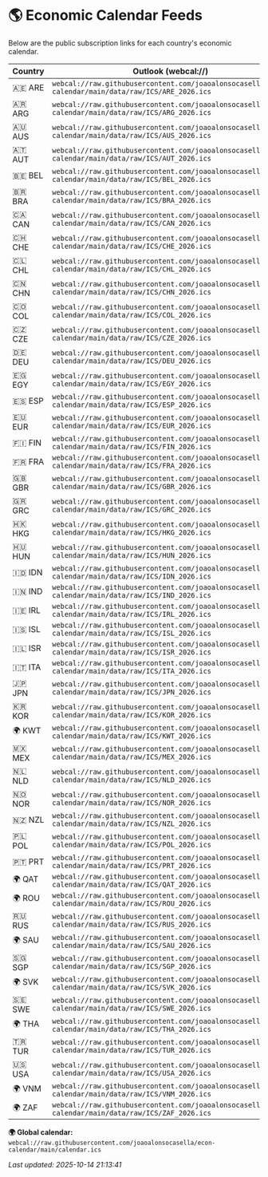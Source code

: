 # 🌎 Economic Calendar Feeds

Below are the public subscription links for each country's economic calendar.

| Country | Outlook (webcal://) | Google (https://) |
|----------|--------------------|-------------------|
| 🇦🇪 ARE | `webcal://raw.githubusercontent.com/joaoalonsocasella/econ-calendar/main/data/raw/ICS/ARE_2026.ics` | `https://raw.githubusercontent.com/joaoalonsocasella/econ-calendar/main/data/raw/ICS/ARE_2026.ics` |
| 🇦🇷 ARG | `webcal://raw.githubusercontent.com/joaoalonsocasella/econ-calendar/main/data/raw/ICS/ARG_2026.ics` | `https://raw.githubusercontent.com/joaoalonsocasella/econ-calendar/main/data/raw/ICS/ARG_2026.ics` |
| 🇦🇺 AUS | `webcal://raw.githubusercontent.com/joaoalonsocasella/econ-calendar/main/data/raw/ICS/AUS_2026.ics` | `https://raw.githubusercontent.com/joaoalonsocasella/econ-calendar/main/data/raw/ICS/AUS_2026.ics` |
| 🇦🇹 AUT | `webcal://raw.githubusercontent.com/joaoalonsocasella/econ-calendar/main/data/raw/ICS/AUT_2026.ics` | `https://raw.githubusercontent.com/joaoalonsocasella/econ-calendar/main/data/raw/ICS/AUT_2026.ics` |
| 🇧🇪 BEL | `webcal://raw.githubusercontent.com/joaoalonsocasella/econ-calendar/main/data/raw/ICS/BEL_2026.ics` | `https://raw.githubusercontent.com/joaoalonsocasella/econ-calendar/main/data/raw/ICS/BEL_2026.ics` |
| 🇧🇷 BRA | `webcal://raw.githubusercontent.com/joaoalonsocasella/econ-calendar/main/data/raw/ICS/BRA_2026.ics` | `https://raw.githubusercontent.com/joaoalonsocasella/econ-calendar/main/data/raw/ICS/BRA_2026.ics` |
| 🇨🇦 CAN | `webcal://raw.githubusercontent.com/joaoalonsocasella/econ-calendar/main/data/raw/ICS/CAN_2026.ics` | `https://raw.githubusercontent.com/joaoalonsocasella/econ-calendar/main/data/raw/ICS/CAN_2026.ics` |
| 🇨🇭 CHE | `webcal://raw.githubusercontent.com/joaoalonsocasella/econ-calendar/main/data/raw/ICS/CHE_2026.ics` | `https://raw.githubusercontent.com/joaoalonsocasella/econ-calendar/main/data/raw/ICS/CHE_2026.ics` |
| 🇨🇱 CHL | `webcal://raw.githubusercontent.com/joaoalonsocasella/econ-calendar/main/data/raw/ICS/CHL_2026.ics` | `https://raw.githubusercontent.com/joaoalonsocasella/econ-calendar/main/data/raw/ICS/CHL_2026.ics` |
| 🇨🇳 CHN | `webcal://raw.githubusercontent.com/joaoalonsocasella/econ-calendar/main/data/raw/ICS/CHN_2026.ics` | `https://raw.githubusercontent.com/joaoalonsocasella/econ-calendar/main/data/raw/ICS/CHN_2026.ics` |
| 🇨🇴 COL | `webcal://raw.githubusercontent.com/joaoalonsocasella/econ-calendar/main/data/raw/ICS/COL_2026.ics` | `https://raw.githubusercontent.com/joaoalonsocasella/econ-calendar/main/data/raw/ICS/COL_2026.ics` |
| 🇨🇿 CZE | `webcal://raw.githubusercontent.com/joaoalonsocasella/econ-calendar/main/data/raw/ICS/CZE_2026.ics` | `https://raw.githubusercontent.com/joaoalonsocasella/econ-calendar/main/data/raw/ICS/CZE_2026.ics` |
| 🇩🇪 DEU | `webcal://raw.githubusercontent.com/joaoalonsocasella/econ-calendar/main/data/raw/ICS/DEU_2026.ics` | `https://raw.githubusercontent.com/joaoalonsocasella/econ-calendar/main/data/raw/ICS/DEU_2026.ics` |
| 🇪🇬 EGY | `webcal://raw.githubusercontent.com/joaoalonsocasella/econ-calendar/main/data/raw/ICS/EGY_2026.ics` | `https://raw.githubusercontent.com/joaoalonsocasella/econ-calendar/main/data/raw/ICS/EGY_2026.ics` |
| 🇪🇸 ESP | `webcal://raw.githubusercontent.com/joaoalonsocasella/econ-calendar/main/data/raw/ICS/ESP_2026.ics` | `https://raw.githubusercontent.com/joaoalonsocasella/econ-calendar/main/data/raw/ICS/ESP_2026.ics` |
| 🇪🇺 EUR | `webcal://raw.githubusercontent.com/joaoalonsocasella/econ-calendar/main/data/raw/ICS/EUR_2026.ics` | `https://raw.githubusercontent.com/joaoalonsocasella/econ-calendar/main/data/raw/ICS/EUR_2026.ics` |
| 🇫🇮 FIN | `webcal://raw.githubusercontent.com/joaoalonsocasella/econ-calendar/main/data/raw/ICS/FIN_2026.ics` | `https://raw.githubusercontent.com/joaoalonsocasella/econ-calendar/main/data/raw/ICS/FIN_2026.ics` |
| 🇫🇷 FRA | `webcal://raw.githubusercontent.com/joaoalonsocasella/econ-calendar/main/data/raw/ICS/FRA_2026.ics` | `https://raw.githubusercontent.com/joaoalonsocasella/econ-calendar/main/data/raw/ICS/FRA_2026.ics` |
| 🇬🇧 GBR | `webcal://raw.githubusercontent.com/joaoalonsocasella/econ-calendar/main/data/raw/ICS/GBR_2026.ics` | `https://raw.githubusercontent.com/joaoalonsocasella/econ-calendar/main/data/raw/ICS/GBR_2026.ics` |
| 🇬🇷 GRC | `webcal://raw.githubusercontent.com/joaoalonsocasella/econ-calendar/main/data/raw/ICS/GRC_2026.ics` | `https://raw.githubusercontent.com/joaoalonsocasella/econ-calendar/main/data/raw/ICS/GRC_2026.ics` |
| 🇭🇰 HKG | `webcal://raw.githubusercontent.com/joaoalonsocasella/econ-calendar/main/data/raw/ICS/HKG_2026.ics` | `https://raw.githubusercontent.com/joaoalonsocasella/econ-calendar/main/data/raw/ICS/HKG_2026.ics` |
| 🇭🇺 HUN | `webcal://raw.githubusercontent.com/joaoalonsocasella/econ-calendar/main/data/raw/ICS/HUN_2026.ics` | `https://raw.githubusercontent.com/joaoalonsocasella/econ-calendar/main/data/raw/ICS/HUN_2026.ics` |
| 🇮🇩 IDN | `webcal://raw.githubusercontent.com/joaoalonsocasella/econ-calendar/main/data/raw/ICS/IDN_2026.ics` | `https://raw.githubusercontent.com/joaoalonsocasella/econ-calendar/main/data/raw/ICS/IDN_2026.ics` |
| 🇮🇳 IND | `webcal://raw.githubusercontent.com/joaoalonsocasella/econ-calendar/main/data/raw/ICS/IND_2026.ics` | `https://raw.githubusercontent.com/joaoalonsocasella/econ-calendar/main/data/raw/ICS/IND_2026.ics` |
| 🇮🇪 IRL | `webcal://raw.githubusercontent.com/joaoalonsocasella/econ-calendar/main/data/raw/ICS/IRL_2026.ics` | `https://raw.githubusercontent.com/joaoalonsocasella/econ-calendar/main/data/raw/ICS/IRL_2026.ics` |
| 🇮🇸 ISL | `webcal://raw.githubusercontent.com/joaoalonsocasella/econ-calendar/main/data/raw/ICS/ISL_2026.ics` | `https://raw.githubusercontent.com/joaoalonsocasella/econ-calendar/main/data/raw/ICS/ISL_2026.ics` |
| 🇮🇱 ISR | `webcal://raw.githubusercontent.com/joaoalonsocasella/econ-calendar/main/data/raw/ICS/ISR_2026.ics` | `https://raw.githubusercontent.com/joaoalonsocasella/econ-calendar/main/data/raw/ICS/ISR_2026.ics` |
| 🇮🇹 ITA | `webcal://raw.githubusercontent.com/joaoalonsocasella/econ-calendar/main/data/raw/ICS/ITA_2026.ics` | `https://raw.githubusercontent.com/joaoalonsocasella/econ-calendar/main/data/raw/ICS/ITA_2026.ics` |
| 🇯🇵 JPN | `webcal://raw.githubusercontent.com/joaoalonsocasella/econ-calendar/main/data/raw/ICS/JPN_2026.ics` | `https://raw.githubusercontent.com/joaoalonsocasella/econ-calendar/main/data/raw/ICS/JPN_2026.ics` |
| 🇰🇷 KOR | `webcal://raw.githubusercontent.com/joaoalonsocasella/econ-calendar/main/data/raw/ICS/KOR_2026.ics` | `https://raw.githubusercontent.com/joaoalonsocasella/econ-calendar/main/data/raw/ICS/KOR_2026.ics` |
| 🌍 KWT | `webcal://raw.githubusercontent.com/joaoalonsocasella/econ-calendar/main/data/raw/ICS/KWT_2026.ics` | `https://raw.githubusercontent.com/joaoalonsocasella/econ-calendar/main/data/raw/ICS/KWT_2026.ics` |
| 🇲🇽 MEX | `webcal://raw.githubusercontent.com/joaoalonsocasella/econ-calendar/main/data/raw/ICS/MEX_2026.ics` | `https://raw.githubusercontent.com/joaoalonsocasella/econ-calendar/main/data/raw/ICS/MEX_2026.ics` |
| 🇳🇱 NLD | `webcal://raw.githubusercontent.com/joaoalonsocasella/econ-calendar/main/data/raw/ICS/NLD_2026.ics` | `https://raw.githubusercontent.com/joaoalonsocasella/econ-calendar/main/data/raw/ICS/NLD_2026.ics` |
| 🇳🇴 NOR | `webcal://raw.githubusercontent.com/joaoalonsocasella/econ-calendar/main/data/raw/ICS/NOR_2026.ics` | `https://raw.githubusercontent.com/joaoalonsocasella/econ-calendar/main/data/raw/ICS/NOR_2026.ics` |
| 🇳🇿 NZL | `webcal://raw.githubusercontent.com/joaoalonsocasella/econ-calendar/main/data/raw/ICS/NZL_2026.ics` | `https://raw.githubusercontent.com/joaoalonsocasella/econ-calendar/main/data/raw/ICS/NZL_2026.ics` |
| 🇵🇱 POL | `webcal://raw.githubusercontent.com/joaoalonsocasella/econ-calendar/main/data/raw/ICS/POL_2026.ics` | `https://raw.githubusercontent.com/joaoalonsocasella/econ-calendar/main/data/raw/ICS/POL_2026.ics` |
| 🇵🇹 PRT | `webcal://raw.githubusercontent.com/joaoalonsocasella/econ-calendar/main/data/raw/ICS/PRT_2026.ics` | `https://raw.githubusercontent.com/joaoalonsocasella/econ-calendar/main/data/raw/ICS/PRT_2026.ics` |
| 🌍 QAT | `webcal://raw.githubusercontent.com/joaoalonsocasella/econ-calendar/main/data/raw/ICS/QAT_2026.ics` | `https://raw.githubusercontent.com/joaoalonsocasella/econ-calendar/main/data/raw/ICS/QAT_2026.ics` |
| 🌍 ROU | `webcal://raw.githubusercontent.com/joaoalonsocasella/econ-calendar/main/data/raw/ICS/ROU_2026.ics` | `https://raw.githubusercontent.com/joaoalonsocasella/econ-calendar/main/data/raw/ICS/ROU_2026.ics` |
| 🇷🇺 RUS | `webcal://raw.githubusercontent.com/joaoalonsocasella/econ-calendar/main/data/raw/ICS/RUS_2026.ics` | `https://raw.githubusercontent.com/joaoalonsocasella/econ-calendar/main/data/raw/ICS/RUS_2026.ics` |
| 🌍 SAU | `webcal://raw.githubusercontent.com/joaoalonsocasella/econ-calendar/main/data/raw/ICS/SAU_2026.ics` | `https://raw.githubusercontent.com/joaoalonsocasella/econ-calendar/main/data/raw/ICS/SAU_2026.ics` |
| 🇸🇬 SGP | `webcal://raw.githubusercontent.com/joaoalonsocasella/econ-calendar/main/data/raw/ICS/SGP_2026.ics` | `https://raw.githubusercontent.com/joaoalonsocasella/econ-calendar/main/data/raw/ICS/SGP_2026.ics` |
| 🌍 SVK | `webcal://raw.githubusercontent.com/joaoalonsocasella/econ-calendar/main/data/raw/ICS/SVK_2026.ics` | `https://raw.githubusercontent.com/joaoalonsocasella/econ-calendar/main/data/raw/ICS/SVK_2026.ics` |
| 🇸🇪 SWE | `webcal://raw.githubusercontent.com/joaoalonsocasella/econ-calendar/main/data/raw/ICS/SWE_2026.ics` | `https://raw.githubusercontent.com/joaoalonsocasella/econ-calendar/main/data/raw/ICS/SWE_2026.ics` |
| 🌍 THA | `webcal://raw.githubusercontent.com/joaoalonsocasella/econ-calendar/main/data/raw/ICS/THA_2026.ics` | `https://raw.githubusercontent.com/joaoalonsocasella/econ-calendar/main/data/raw/ICS/THA_2026.ics` |
| 🇹🇷 TUR | `webcal://raw.githubusercontent.com/joaoalonsocasella/econ-calendar/main/data/raw/ICS/TUR_2026.ics` | `https://raw.githubusercontent.com/joaoalonsocasella/econ-calendar/main/data/raw/ICS/TUR_2026.ics` |
| 🇺🇸 USA | `webcal://raw.githubusercontent.com/joaoalonsocasella/econ-calendar/main/data/raw/ICS/USA_2026.ics` | `https://raw.githubusercontent.com/joaoalonsocasella/econ-calendar/main/data/raw/ICS/USA_2026.ics` |
| 🌍 VNM | `webcal://raw.githubusercontent.com/joaoalonsocasella/econ-calendar/main/data/raw/ICS/VNM_2026.ics` | `https://raw.githubusercontent.com/joaoalonsocasella/econ-calendar/main/data/raw/ICS/VNM_2026.ics` |
| 🌍 ZAF | `webcal://raw.githubusercontent.com/joaoalonsocasella/econ-calendar/main/data/raw/ICS/ZAF_2026.ics` | `https://raw.githubusercontent.com/joaoalonsocasella/econ-calendar/main/data/raw/ICS/ZAF_2026.ics` |

**🌍 Global calendar:** `webcal://raw.githubusercontent.com/joaoalonsocasella/econ-calendar/main/calendar.ics`

*Last updated: 2025-10-14 21:13:41*